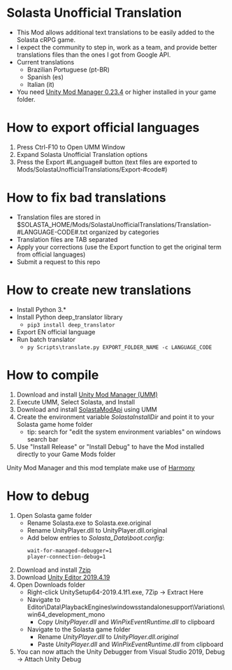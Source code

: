# Solasta Unofficial Translation

* This Mod allows additional text translations to be easily added to the Solasta cRPG game.
* I expect the community to step in, work as a team, and provide better translations files than the ones I got from Google API.
* Current translations
	- Brazilian Portuguese (pt-BR)
	- Spanish (es)
	- Italian (it)
* You need [Unity Mod Manager 0.23.4](https://www.nexusmods.com/site/mods/21?tab=files) or higher installed in your game folder.

# How to export official languages

1. Press Ctrl-F10 to Open UMM Window
2. Expand Solasta Unofficial Translation options
3. Press the Export #Language# button (text files are exported to Mods/SolastaUnofficialTranslations/Export-#code#)

# How to fix bad translations

* Translation files are stored in $SOLASTA_HOME/Mods/SolastaUnofficialTranslations/Translation-#LANGUAGE-CODE#.txt organized by categories
* Translation files are TAB separated
* Apply your corrections (use the Export function to get the original term from official languages)
* Submit a request to this repo

# How to create new translations

* Install Python 3.*
* Install Python deep_translator library
	- `pip3 install deep_translator`
* Export EN official language
* Run batch translator
	- `py Scripts\translate.py EXPORT_FOLDER_NAME -c LANGUAGE_CODE`

# How to compile

1. Download and install [Unity Mod Manager (UMM)](https://www.nexusmods.com/site/mods/21)
2. Execute UMM, Select Solasta, and Install
3. Download and install [SolastaModApi](https://www.nexusmods.com/solastacrownofthemagister/mods/48) using UMM
4. Create the environment variable *SolastaInstallDir* and point it to your Solasta game home folder
	- tip: search for "edit the system environment variables" on windows search bar
5. Use "Install Release" or "Install Debug" to have the Mod installed directly to your Game Mods folder

Unity Mod Manager and this mod template make use of [Harmony](https://go.microsoft.com/fwlink/?linkid=874338)

# How to debug

1. Open Solasta game folder
	* Rename Solasta.exe to Solasta.exe.original
	* Rename UnityPlayer.dll to UnityPlayer.dll.original
	* Add below entries to *Solasta_Data\boot.config*:
		```
		wait-for-managed-debugger=1
		player-connection-debug=1
		```
2. Download and install [7zip](https://www.7-zip.org/a/7z1900-x64.exe)
3. Download [Unity Editor 2019.4.19](https://download.unity3d.com/download_unity/ca5b14067cec/Windows64EditorInstaller/UnitySetup64-2019.4.19f1.exe)
4. Open Downloads folder
	* Right-click UnitySetup64-2019.4.1f1.exe, 7Zip -> Extract Here
	* Navigate to Editor\Data\PlaybackEngines\windowsstandalonesupport\Variations\win64_development_mono
		* Copy *UnityPlayer.dll* and *WinPixEventRuntime.dll* to clipboard
	* Navigate to the Solasta game folder
		* Rename *UnityPlayer.dll* to *UnityPlayer.dll.original*
		* Paste *UnityPlayer.dll* and *WinPixEventRuntime.dll* from clipboard
5. You can now attach the Unity Debugger from Visual Studio 2019, Debug -> Attach Unity Debug